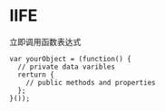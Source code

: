 # IIFE

立即调用函数表达式

```text
var yourObject = (function() {
  // private data varibles
  rerturn {
    // public methods and properties
  };
}());
```

